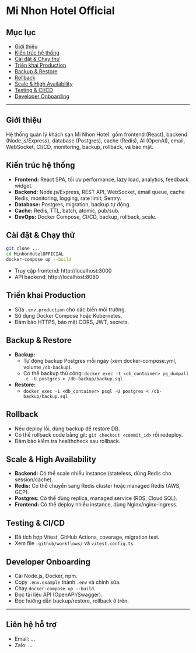 # Mi Nhon Hotel Official

## Mục lục
- [Giới thiệu](#giới-thiệu)
- [Kiến trúc hệ thống](#kiến-trúc-hệ-thống)
- [Cài đặt & Chạy thử](#cài-đặt--chạy-thử)
- [Triển khai Production](#triển-khai-production)
- [Backup & Restore](#backup--restore)
- [Rollback](#rollback)
- [Scale & High Availability](#scale--high-availability)
- [Testing & CI/CD](#testing--cicd)
- [Developer Onboarding](#developer-onboarding)

---

## Giới thiệu
Hệ thống quản lý khách sạn Mi Nhon Hotel: gồm frontend (React), backend (Node.js/Express), database (Postgres), cache (Redis), AI (OpenAI), email, WebSocket, CI/CD, monitoring, backup, rollback, và bảo mật.

## Kiến trúc hệ thống
- **Frontend:** React SPA, tối ưu performance, lazy load, analytics, feedback widget.
- **Backend:** Node.js/Express, REST API, WebSocket, email queue, cache Redis, monitoring, logging, rate limit, Sentry.
- **Database:** Postgres, migration, backup tự động.
- **Cache:** Redis, TTL, batch, atomic, pub/sub.
- **DevOps:** Docker Compose, CI/CD, backup, rollback, scale.

## Cài đặt & Chạy thử
```bash
git clone ...
cd MinhonHotelOFFICIAL
docker-compose up --build
```
- Truy cập frontend: http://localhost:3000
- API backend: http://localhost:8080

## Triển khai Production
- Sửa `.env.production` cho các biến môi trường.
- Sử dụng Docker Compose hoặc Kubernetes.
- Đảm bảo HTTPS, bảo mật CORS, JWT, secrets.

## Backup & Restore
- **Backup:**
  - Tự động backup Postgres mỗi ngày (xem docker-compose.yml, volume `/db-backup`).
  - Có thể backup thủ công: `docker exec -t <db_container> pg_dumpall -c -U postgres > /db-backup/backup.sql`
- **Restore:**
  - `docker exec -i <db_container> psql -U postgres < /db-backup/backup.sql`

## Rollback
- Nếu deploy lỗi, dùng backup để restore DB.
- Có thể rollback code bằng git: `git checkout <commit_id>` rồi redeploy.
- Đảm bảo kiểm tra healthcheck sau rollback.

## Scale & High Availability
- **Backend:** Có thể scale nhiều instance (stateless, dùng Redis cho session/cache).
- **Redis:** Có thể chuyển sang Redis cluster hoặc managed Redis (AWS, GCP).
- **Postgres:** Có thể dùng replica, managed service (RDS, Cloud SQL).
- **Frontend:** Có thể deploy nhiều instance, dùng Nginx/nginx-ingress.

## Testing & CI/CD
- Đã tích hợp Vitest, GitHub Actions, coverage, migration test.
- Xem file `.github/workflows/` và `vitest.config.ts`.

## Developer Onboarding
- Cài Node.js, Docker, npm.
- Copy `.env.example` thành `.env` và chỉnh sửa.
- Chạy `docker-compose up --build`.
- Đọc tài liệu API (OpenAPI/Swagger).
- Đọc hướng dẫn backup/restore, rollback ở trên.

---

## Liên hệ hỗ trợ
- Email: ...
- Zalo: ...